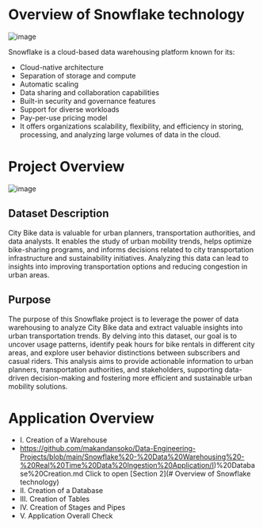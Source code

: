 # Overview of Snowflake technology
![image](https://github.com/makandansoko/Data-Engineering-Projects/assets/144046065/39d39df9-f022-4e81-afb2-8616bf106270)

Snowflake is a cloud-based data warehousing platform known for its:

* Cloud-native architecture
* Separation of storage and compute
* Automatic scaling
* Data sharing and collaboration capabilities
* Built-in security and governance features
* Support for diverse workloads
* Pay-per-use pricing model
* It offers organizations scalability, flexibility, and efficiency in storing, processing, and analyzing large volumes of data in the cloud.

# Project Overview
![image](https://github.com/makandansoko/Data-Engineering-Projects/assets/144046065/7e47751f-23a4-4094-8903-b066088a4275)
## Dataset Description
City Bike data is valuable for urban planners, transportation authorities, and data analysts. It enables the study of urban mobility trends, helps optimize bike-sharing programs, and informs decisions related to city transportation infrastructure and sustainability initiatives. Analyzing this data can lead to insights into improving transportation options and reducing congestion in urban areas.

## Purpose
The purpose of this Snowflake project is to leverage the power of data warehousing to analyze City Bike data and extract valuable insights into urban transportation trends. By delving into this dataset, our goal is to uncover usage patterns, identify peak hours for bike rentals in different city areas, and explore user behavior distinctions between subscribers and casual riders. This analysis aims to provide actionable information to urban planners, transportation authorities, and stakeholders, supporting data-driven decision-making and fostering more efficient and sustainable urban mobility solutions.

# Application Overview
* I. Creation of a Warehouse
* https://github.com/makandansoko/Data-Engineering-Projects/blob/main/Snowflake%20-%20Data%20Warehousing%20-%20Real%20Time%20Data%20Ingestion%20Application/I)%20Database%20Creation.md
  Click to open [Section 2](# Overview of Snowflake technology)
* II. Creation of a Database
* III. Creation of Tables
* IV. Creation of Stages and Pipes
* V. Application Overall Check
